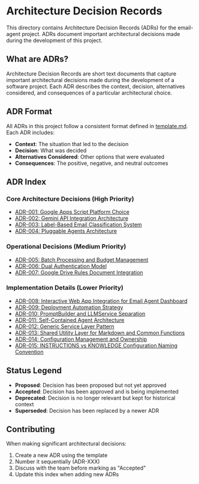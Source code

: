# Architecture Decision Records

This directory contains Architecture Decision Records (ADRs) for the email-agent project. ADRs document important architectural decisions made during the development of this project.

## What are ADRs?

Architecture Decision Records are short text documents that capture important architectural decisions made during the development of a software project. Each ADR describes the context, decision, alternatives considered, and consequences of a particular architectural choice.

## ADR Format

All ADRs in this project follow a consistent format defined in [template.md](template.md). Each ADR includes:
- **Context**: The situation that led to the decision
- **Decision**: What was decided
- **Alternatives Considered**: Other options that were evaluated
- **Consequences**: The positive, negative, and neutral outcomes

## ADR Index

### Core Architecture Decisions (High Priority)
- [ADR-001: Google Apps Script Platform Choice](001-google-apps-script-platform.md)
- [ADR-002: Gemini API Integration Architecture](002-gemini-api-integration.md)
- [ADR-003: Label-Based Email Classification System](003-label-based-classification.md)
- [ADR-004: Pluggable Agents Architecture](004-pluggable-agents.md)

### Operational Decisions (Medium Priority)
- [ADR-005: Batch Processing and Budget Management](005-batch-processing-budget.md)
- [ADR-006: Dual Authentication Model](006-dual-authentication.md)
- [ADR-007: Google Drive Rules Document Integration](007-drive-rules-integration.md)

### Implementation Details (Lower Priority)
- [ADR-008: Interactive Web App Integration for Email Agent Dashboard](008-interactive-web-app-integration.md)
- [ADR-009: Deployment Automation Strategy](009-deployment-automation.md)
- [ADR-010: PromptBuilder and LLMService Separation](010-promptbuilder-llmservice-separation.md)
- [ADR-011: Self-Contained Agent Architecture](011-self-contained-agents.md)
- [ADR-012: Generic Service Layer Pattern](012-generic-service-layer.md)
- [ADR-013: Shared Utility Layer for Markdown and Common Functions](013-shared-utility-layer.md)
- [ADR-014: Configuration Management and Ownership](014-configuration-management.md)
- [ADR-015: INSTRUCTIONS vs KNOWLEDGE Configuration Naming Convention](015-instructions-knowledge-naming.md)

## Status Legend

- **Proposed**: Decision has been proposed but not yet approved
- **Accepted**: Decision has been approved and is being implemented
- **Deprecated**: Decision is no longer relevant but kept for historical context
- **Superseded**: Decision has been replaced by a newer ADR

## Contributing

When making significant architectural decisions:
1. Create a new ADR using the template
2. Number it sequentially (ADR-XXX)
3. Discuss with the team before marking as "Accepted"
4. Update this index when adding new ADRs